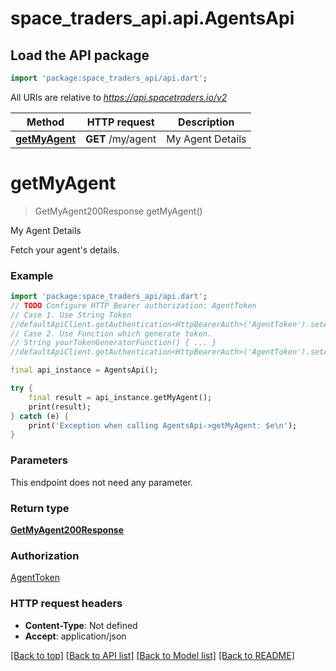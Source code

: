 # space_traders_api.api.AgentsApi

## Load the API package
```dart
import 'package:space_traders_api/api.dart';
```

All URIs are relative to *https://api.spacetraders.io/v2*

Method | HTTP request | Description
------------- | ------------- | -------------
[**getMyAgent**](AgentsApi.md#getmyagent) | **GET** /my/agent | My Agent Details


# **getMyAgent**
> GetMyAgent200Response getMyAgent()

My Agent Details

Fetch your agent's details.

### Example
```dart
import 'package:space_traders_api/api.dart';
// TODO Configure HTTP Bearer authorization: AgentToken
// Case 1. Use String Token
//defaultApiClient.getAuthentication<HttpBearerAuth>('AgentToken').setAccessToken('YOUR_ACCESS_TOKEN');
// Case 2. Use Function which generate token.
// String yourTokenGeneratorFunction() { ... }
//defaultApiClient.getAuthentication<HttpBearerAuth>('AgentToken').setAccessToken(yourTokenGeneratorFunction);

final api_instance = AgentsApi();

try {
    final result = api_instance.getMyAgent();
    print(result);
} catch (e) {
    print('Exception when calling AgentsApi->getMyAgent: $e\n');
}
```

### Parameters
This endpoint does not need any parameter.

### Return type

[**GetMyAgent200Response**](GetMyAgent200Response.md)

### Authorization

[AgentToken](../README.md#AgentToken)

### HTTP request headers

 - **Content-Type**: Not defined
 - **Accept**: application/json

[[Back to top]](#) [[Back to API list]](../README.md#documentation-for-api-endpoints) [[Back to Model list]](../README.md#documentation-for-models) [[Back to README]](../README.md)

